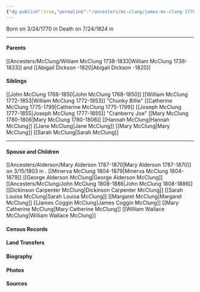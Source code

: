 ```yaml
---
{"dg-publish":true,"permalink":"/ancesters/mc-clung/james-mc-clung-1770-1824/","tags":["James-McClung"]}
---
```


Born on  3/24/1770 in <!-- link to place -->
Death on 7/24/1824 in <!-- link to place -->

---
#### Parents

[[Ancesters/McClung/William McClung 1738-1833\|William McClung 1738-1833]] and [[Abigail Dickson -1820\|Abigail Dickson -1820]]
#### Siblings
[[John McClung 1768-1850\|John McClung 1768-1850]]
[[William McClung 1772-1853\|William McClung 1772-1853]] "Chunky Billie"
[[Catherine McClung 1775-1799\|Catherine McClung 1775-1799]]
[[Joseph McClung 1777-1855\|Joseph McClung 1777-1855]] "Cranberry Joe"
[[Mary McClung 1780-1806\|Mary McClung 1780-1806]]
[[Hannah McClung\|Hannah McClung]]
[[Jane McClung\|Jane McClung]]
[[Mary McClung\|Mary McClung]]
[[Sarah McClung\|Sarah McClung]]

---
#### Spouse and Children
[[Ancesters/Alderson/Mary Alderson 1787-1870\|Mary Alderson 1787-1870]] on 3/15/1803 in <!-- link to place -->.
[[Minerva McClung 1804-1879\|Minerva McClung 1804-1879]]
[[George Alderson McClung\|George Alderson McClung]]
[[Ancesters/McClung/John McClung 1808-1886\|John McClung 1808-1886]]
[[Dickinson Carpenter McClung\|Dickinson Carpenter McClung]]
[[Sarah Louisa McClung\|Sarah Louisa McClung]]
[[Margaret McClung\|Margaret McClung]]
[[James Coggin McClung\|James Coggin McClung]]
[[Mary Catherine McClung\|Mary Catherine McClung]]
[[William Wallace McClung\|William Wallace McClung]]

#### Census Records

#### Land Transfers

#### Biography

#### Photos

#### Sources

